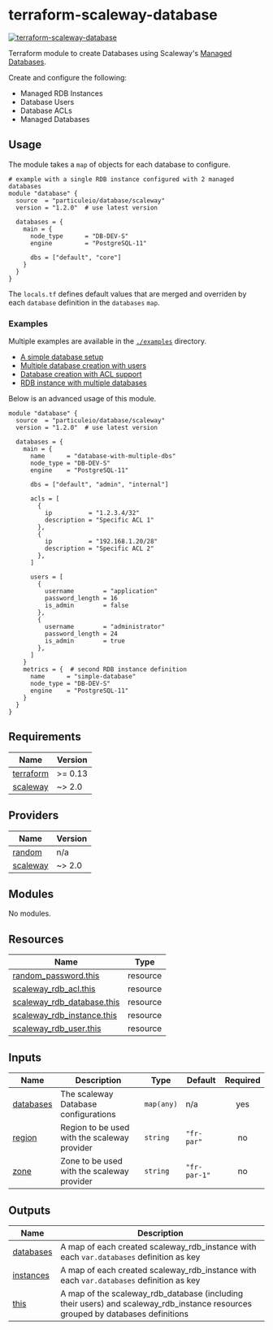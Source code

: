 # terraform-scaleway-database

[![terraform-scaleway-database](https://github.com/particuleio/terraform-scaleway-database/actions/workflows/terraform.yml/badge.svg?branch=main)](https://github.com/particuleio/terraform-scaleway-database/actions/workflows/terraform.yml)

Terraform module to create Databases using Scaleway's [Managed Databases][scw-db].

Create and configure the following:
- Managed RDB Instances
- Database Users
- Database ACLs
- Managed Databases

[scw-db]: https://www.scaleway.com/en/database/

## Usage

The module takes a `map` of objects for each database to configure.

```hcl
# example with a single RDB instance configured with 2 managed databases
module "database" {
  source  = "particuleio/database/scaleway"
  version = "1.2.0"  # use latest version

  databases = {
    main = {
      node_type      = "DB-DEV-S"
      engine         = "PostgreSQL-11"

      dbs = ["default", "core"]
    }
  }
}
```

The `locals.tf` defines default values that are merged and overriden
by each `database` definition in the `databases` `map`.

### Examples

Multiple examples are available in the [`./examples`](./examples) directory.

- [A simple database setup](./examples/simple/)
- [Multiple database creation with users](./examples/users/)
- [Database creation with ACL support](./examples/acls/)
- [RDB instance with multiple databases](./examples/databases/)

Below is an advanced usage of this module.

```hcl
module "database" {
  source  = "particuleio/database/scaleway"
  version = "1.2.0"  # use latest version

  databases = {
    main = {
      name      = "database-with-multiple-dbs"
      node_type = "DB-DEV-S"
      engine    = "PostgreSQL-11"

      dbs = ["default", "admin", "internal"]

      acls = [
        {
          ip          = "1.2.3.4/32"
          description = "Specific ACL 1"
        },
        {
          ip          = "192.168.1.20/28"
          description = "Specific ACL 2"
        },
      ]

      users = [
        {
          username        = "application"
          password_length = 16
          is_admin        = false
        },
        {
          username        = "administrator"
          password_length = 24
          is_admin        = true
        },
      ]
    }
    metrics = {  # second RDB instance definition
      name      = "simple-database"
      node_type = "DB-DEV-S"
      engine    = "PostgreSQL-11"
    }
  }
}
```

<!-- BEGINNING OF PRE-COMMIT-TERRAFORM DOCS HOOK -->
## Requirements

| Name | Version |
|------|---------|
| <a name="requirement_terraform"></a> [terraform](#requirement\_terraform) | >= 0.13 |
| <a name="requirement_scaleway"></a> [scaleway](#requirement\_scaleway) | ~> 2.0 |

## Providers

| Name | Version |
|------|---------|
| <a name="provider_random"></a> [random](#provider\_random) | n/a |
| <a name="provider_scaleway"></a> [scaleway](#provider\_scaleway) | ~> 2.0 |

## Modules

No modules.

## Resources

| Name | Type |
|------|------|
| [random_password.this](https://registry.terraform.io/providers/hashicorp/random/latest/docs/resources/password) | resource |
| [scaleway_rdb_acl.this](https://registry.terraform.io/providers/scaleway/scaleway/latest/docs/resources/rdb_acl) | resource |
| [scaleway_rdb_database.this](https://registry.terraform.io/providers/scaleway/scaleway/latest/docs/resources/rdb_database) | resource |
| [scaleway_rdb_instance.this](https://registry.terraform.io/providers/scaleway/scaleway/latest/docs/resources/rdb_instance) | resource |
| [scaleway_rdb_user.this](https://registry.terraform.io/providers/scaleway/scaleway/latest/docs/resources/rdb_user) | resource |

## Inputs

| Name | Description | Type | Default | Required |
|------|-------------|------|---------|:--------:|
| <a name="input_databases"></a> [databases](#input\_databases) | The scaleway Database configurations | `map(any)` | n/a | yes |
| <a name="input_region"></a> [region](#input\_region) | Region to be used with the scaleway provider | `string` | `"fr-par"` | no |
| <a name="input_zone"></a> [zone](#input\_zone) | Zone to be used with the scaleway provider | `string` | `"fr-par-1"` | no |

## Outputs

| Name | Description |
|------|-------------|
| <a name="output_databases"></a> [databases](#output\_databases) | A map of each created scaleway\_rdb\_instance with each `var.databases` definition as key |
| <a name="output_instances"></a> [instances](#output\_instances) | A map of each created scaleway\_rdb\_instance with each `var.databases` definition as key |
| <a name="output_this"></a> [this](#output\_this) | A map of the scaleway\_rdb\_database (including their users) and scaleway\_rdb\_instance resources grouped by databases definitions |
<!-- END OF PRE-COMMIT-TERRAFORM DOCS HOOK -->
